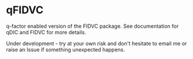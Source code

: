 # qFIDVC
q-factor enabled version of the FIDVC package. See documentation for qDIC and FIDVC for more details.

Under development - try at your own risk and don't hesitate to email me or raise an Issue if something unexpected happens.
